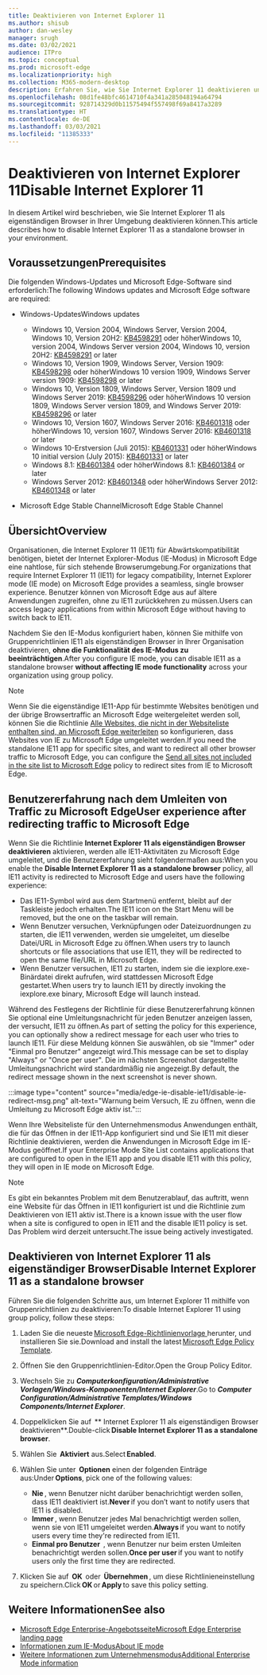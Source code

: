 ```yaml
---
title: Deaktivieren von Internet Explorer 11
ms.author: shisub
author: dan-wesley
manager: srugh
ms.date: 03/02/2021
audience: ITPro
ms.topic: conceptual
ms.prod: microsoft-edge
ms.localizationpriority: high
ms.collection: M365-modern-desktop
description: Erfahren Sie, wie Sie Internet Explorer 11 deaktivieren und den Internet Explorer-Modus in Microsoft Edge verwenden können.
ms.openlocfilehash: 08d1fe48bfc4614710f4a341a285048194a64794
ms.sourcegitcommit: 928714329d0b11575494f557498f69a8417a3289
ms.translationtype: HT
ms.contentlocale: de-DE
ms.lasthandoff: 03/03/2021
ms.locfileid: "11385333"
---
```

# <a name="disable-internet-explorer-11"></a><span data-ttu-id="11e11-103">Deaktivieren von Internet Explorer 11</span><span class="sxs-lookup"><span data-stu-id="11e11-103">Disable Internet Explorer 11</span></span>

<span data-ttu-id="11e11-104">In diesem Artikel wird beschrieben, wie Sie Internet Explorer 11 als eigenständigen Browser in Ihrer Umgebung deaktivieren können.</span><span class="sxs-lookup"><span data-stu-id="11e11-104">This article describes how to disable Internet Explorer 11 as a standalone browser in your environment.</span></span>

## <a name="prerequisites"></a><span data-ttu-id="11e11-105">Voraussetzungen</span><span class="sxs-lookup"><span data-stu-id="11e11-105">Prerequisites</span></span>

<span data-ttu-id="11e11-106">Die folgenden Windows-Updates und Microsoft Edge-Software sind erforderlich:</span><span class="sxs-lookup"><span data-stu-id="11e11-106">The following Windows updates and Microsoft Edge software are required:</span></span>

- <span data-ttu-id="11e11-107">Windows-Updates</span><span class="sxs-lookup"><span data-stu-id="11e11-107">Windows updates</span></span>

  - <span data-ttu-id="11e11-108">Windows 10, Version 2004, Windows Server, Version 2004, Windows 10, Version 20H2: [KB4598291](https://support.microsoft.com/topic/february-2-2021-kb4598291-os-builds-19041-789-and-19042-789-preview-6a766199-a4f1-616e-1f5c-58bdc3ca5e3b) oder höher</span><span class="sxs-lookup"><span data-stu-id="11e11-108">Windows 10, version 2004, Windows Server version 2004, Windows 10, version 20H2: [KB4598291](https://support.microsoft.com/topic/february-2-2021-kb4598291-os-builds-19041-789-and-19042-789-preview-6a766199-a4f1-616e-1f5c-58bdc3ca5e3b) or later</span></span>
  - <span data-ttu-id="11e11-109">Windows 10, Version 1909, Windows Server, Version 1909: [KB4598298](https://support.microsoft.com/topic/january-21-2021-kb4598298-os-build-18363-1350-preview-02dfd9ba-91a2-1b82-dede-42f288c02511) oder höher</span><span class="sxs-lookup"><span data-stu-id="11e11-109">Windows 10 version 1909, Windows Server version 1909: [KB4598298](https://support.microsoft.com/topic/january-21-2021-kb4598298-os-build-18363-1350-preview-02dfd9ba-91a2-1b82-dede-42f288c02511) or later</span></span>
  - <span data-ttu-id="11e11-110">Windows 10, Version 1809, Windows Server, Version 1809 und Windows Server 2019: [KB4598296](https://support.microsoft.com/topic/january-21-2021-kb4598296-os-build-17763-1728-preview-4c0931ff-45b7-ff59-5e00-c03b5afb363d) oder höher</span><span class="sxs-lookup"><span data-stu-id="11e11-110">Windows 10 version 1809, Windows Server version 1809, and Windows Server 2019: [KB4598296](https://support.microsoft.com/topic/january-21-2021-kb4598296-os-build-17763-1728-preview-4c0931ff-45b7-ff59-5e00-c03b5afb363d) or later</span></span>
  - <span data-ttu-id="11e11-111">Windows 10, Version 1607, Windows Server 2016: [KB4601318](https://support.microsoft.com/topic/february-9-2021-kb4601318-os-build-14393-4225-c5e3de6c-e3e6-ffb5-6197-48b9ce16446e) oder höher</span><span class="sxs-lookup"><span data-stu-id="11e11-111">Windows 10, version 1607, Windows Server 2016: [KB4601318](https://support.microsoft.com/topic/february-9-2021-kb4601318-os-build-14393-4225-c5e3de6c-e3e6-ffb5-6197-48b9ce16446e) or later</span></span>
   - <span data-ttu-id="11e11-112">Windows 10-Erstversion (Juli 2015): [KB4601331](https://support.microsoft.com/office/february-9-2021%e2%80%94kb4601331-os-build-10240-18842-6227d078-fef3-8d67-27e0-1882e6cb79ff?ui=en-US&rs=en-US&ad=US) oder höher</span><span class="sxs-lookup"><span data-stu-id="11e11-112">Windows 10 initial version (July 2015): [KB4601331](https://support.microsoft.com/office/february-9-2021%e2%80%94kb4601331-os-build-10240-18842-6227d078-fef3-8d67-27e0-1882e6cb79ff?ui=en-US&rs=en-US&ad=US) or later</span></span>
  - <span data-ttu-id="11e11-113">Windows 8.1: [KB4601384](https://support.microsoft.com/topic/february-9-2021-kb4601384-monthly-rollup-16bdbb75-dd4b-2910-abc5-7891c9756b96) oder höher</span><span class="sxs-lookup"><span data-stu-id="11e11-113">Windows 8.1: [KB4601384](https://support.microsoft.com/topic/february-9-2021-kb4601384-monthly-rollup-16bdbb75-dd4b-2910-abc5-7891c9756b96) or later</span></span>
  - <span data-ttu-id="11e11-114">Windows Server 2012: [KB4601348](https://support.microsoft.com/topic/february-9-2021-kb4601348-monthly-rollup-2c338c0c-73d6-fb80-cc91-f1a86e80db0c) oder höher</span><span class="sxs-lookup"><span data-stu-id="11e11-114">Windows Server 2012: [KB4601348](https://support.microsoft.com/topic/february-9-2021-kb4601348-monthly-rollup-2c338c0c-73d6-fb80-cc91-f1a86e80db0c) or later</span></span>
  
- <span data-ttu-id="11e11-115">Microsoft Edge Stable Channel</span><span class="sxs-lookup"><span data-stu-id="11e11-115">Microsoft Edge Stable Channel</span></span>


## <a name="overview"></a><span data-ttu-id="11e11-116">Übersicht</span><span class="sxs-lookup"><span data-stu-id="11e11-116">Overview</span></span>

<span data-ttu-id="11e11-117">Organisationen, die Internet Explorer 11 (IE11) für Abwärtskompatibilität benötigen, bietet der Internet Explorer-Modus (IE-Modus) in Microsoft Edge eine nahtlose, für sich stehende Browserumgebung.</span><span class="sxs-lookup"><span data-stu-id="11e11-117">For organizations that require Internet Explorer 11 (IE11) for legacy compatibility, Internet Explorer mode (IE mode) on Microsoft Edge provides a seamless, single browser experience.</span></span> <span data-ttu-id="11e11-118">Benutzer können von Microsoft Edge aus auf ältere Anwendungen zugreifen, ohne zu IE11 zurückkehren zu müssen.</span><span class="sxs-lookup"><span data-stu-id="11e11-118">Users can access legacy applications from within Microsoft Edge without having to switch back to IE11.</span></span>

<span data-ttu-id="11e11-119">Nachdem Sie den IE-Modus konfiguriert haben, können Sie mithilfe von Gruppenrichtlinien IE11 als eigenständigen Browser in Ihrer Organisation deaktivieren, **ohne die Funktionalität des IE-Modus zu beeinträchtigen**.</span><span class="sxs-lookup"><span data-stu-id="11e11-119">After you configure IE mode, you can disable IE11 as a standalone browser **without affecting IE mode functionality** across your organization using group policy.</span></span>

> [!NOTE]
> <span data-ttu-id="11e11-120">Wenn Sie die eigenständige IE11-App für bestimmte Websites benötigen und der übrige Browsertraffic an Microsoft Edge weitergeleitet werden soll, können Sie die Richtlinie [Alle Websites, die nicht in der Websiteliste enthalten sind, an Microsoft Edge weiterleiten](https://docs.microsoft.com/deployedge/edge-ie-mode-policies#redirect-sites-from-ie-to-microsoft-edge) so konfigurieren, dass Websites von IE zu Microsoft Edge umgeleitet werden.</span><span class="sxs-lookup"><span data-stu-id="11e11-120">If you need the standalone IE11 app for specific sites, and want to redirect all other browser traffic to Microsoft Edge, you can configure the [Send all sites not included in the site list to Microsoft Edge](https://docs.microsoft.com/deployedge/edge-ie-mode-policies#redirect-sites-from-ie-to-microsoft-edge) policy to redirect sites from IE to Microsoft Edge.</span></span>

## <a name="user-experience-after-redirecting-traffic-to-microsoft-edge"></a><span data-ttu-id="11e11-121">Benutzererfahrung nach dem Umleiten von Traffic zu Microsoft Edge</span><span class="sxs-lookup"><span data-stu-id="11e11-121">User experience after redirecting traffic to Microsoft Edge</span></span>

<span data-ttu-id="11e11-122">Wenn Sie die Richtlinie **Internet Explorer 11 als eigenständigen Browser deaktivieren** aktivieren, werden alle IE11-Aktivitäten zu Microsoft Edge umgeleitet, und die Benutzererfahrung sieht folgendermaßen aus:</span><span class="sxs-lookup"><span data-stu-id="11e11-122">When you enable the **Disable Internet Explorer 11 as a standalone browser** policy, all IE11 activity is redirected to Microsoft Edge and users have the following experience:</span></span>

- <span data-ttu-id="11e11-123">Das IE11-Symbol wird aus dem Startmenü entfernt, bleibt auf der Taskleiste jedoch erhalten.</span><span class="sxs-lookup"><span data-stu-id="11e11-123">The IE11 icon on the Start Menu will be removed, but the one on the taskbar will remain.</span></span>
- <span data-ttu-id="11e11-124">Wenn Benutzer versuchen, Verknüpfungen oder Dateizuordnungen zu starten, die IE11 verwenden, werden sie umgeleitet, um dieselbe Datei/URL in Microsoft Edge zu öffnen.</span><span class="sxs-lookup"><span data-stu-id="11e11-124">When users try to launch shortcuts or file associations that use IE11, they will be redirected to open the same file/URL in Microsoft Edge.</span></span>
- <span data-ttu-id="11e11-125">Wenn Benutzer versuchen, IE11 zu starten, indem sie die iexplore.exe-Binärdatei direkt aufrufen, wird stattdessen Microsoft Edge gestartet.</span><span class="sxs-lookup"><span data-stu-id="11e11-125">When users try to launch IE11 by directly invoking the iexplore.exe binary, Microsoft Edge will launch instead.</span></span>

<span data-ttu-id="11e11-126">Während des Festlegens der Richtlinie für diese Benutzererfahrung können Sie optional eine Umleitungsnachricht für jeden Benutzer anzeigen lassen, der versucht, IE11 zu öffnen.</span><span class="sxs-lookup"><span data-stu-id="11e11-126">As part of setting the policy for this experience, you can optionally show a redirect message for each user who tries to launch IE11.</span></span> <span data-ttu-id="11e11-127">Für diese Meldung können Sie auswählen, ob sie "Immer" oder "Einmal pro Benutzer" angezeigt wird.</span><span class="sxs-lookup"><span data-stu-id="11e11-127">This message can be set to display "Always" or "Once per user".</span></span> <span data-ttu-id="11e11-128">Die im nächsten Screenshot dargestellte Umleitungsnachricht wird standardmäßig nie angezeigt.</span><span class="sxs-lookup"><span data-stu-id="11e11-128">By default, the redirect message shown in the next screenshot is never shown.</span></span>

:::image type="content" source="media/edge-ie-disable-ie11/disable-ie-redirect-msg.png" alt-text="Warnung beim Versuch, IE zu öffnen, wenn die Umleitung zu Microsoft Edge aktiv ist.":::

<span data-ttu-id="11e11-130">Wenn Ihre Websiteliste für den Unternehmensmodus Anwendungen enthält, die für das Öffnen in der IE11-App konfiguriert sind und Sie IE11 mit dieser Richtlinie deaktivieren, werden die Anwendungen in Microsoft Edge im IE-Modus geöffnet.</span><span class="sxs-lookup"><span data-stu-id="11e11-130">If your Enterprise Mode Site List contains applications that are configured to open in the IE11 app and you disable IE11 with this policy, they will open in IE mode on Microsoft Edge.</span></span>
> [!NOTE]
> <span data-ttu-id="11e11-131">Es gibt ein bekanntes Problem mit dem Benutzerablauf, das auftritt, wenn eine Website für das Öffnen in IE11 konfiguriert ist und die Richtlinie zum Deaktivieren von IE11 aktiv ist.</span><span class="sxs-lookup"><span data-stu-id="11e11-131">There is a known issue with the user flow when a site is configured to open in IE11 and the disable IE11 policy is set.</span></span> <span data-ttu-id="11e11-132">Das Problem wird derzeit untersucht.</span><span class="sxs-lookup"><span data-stu-id="11e11-132">The issue being actively investigated.</span></span>

## <a name="disable-internet-explorer-11-as-a-standalone-browser"></a><span data-ttu-id="11e11-133">Deaktivieren von Internet Explorer 11 als eigenständiger Browser</span><span class="sxs-lookup"><span data-stu-id="11e11-133">Disable Internet Explorer 11 as a standalone browser</span></span>

<span data-ttu-id="11e11-134">Führen Sie die folgenden Schritte aus, um Internet Explorer 11 mithilfe von Gruppenrichtlinien zu deaktivieren:</span><span class="sxs-lookup"><span data-stu-id="11e11-134">To disable Internet Explorer 11 using group policy, follow these steps:</span></span>

1. <span data-ttu-id="11e11-135">Laden Sie die neueste [Microsoft Edge-Richtlinienvorlage ](https://www.microsoft.com/en-us/business/download)herunter, und installieren Sie sie.</span><span class="sxs-lookup"><span data-stu-id="11e11-135">Download and install the latest [Microsoft Edge Policy Template](https://www.microsoft.com/en-us/business/download).</span></span>
2. <span data-ttu-id="11e11-136">Öffnen Sie den Gruppenrichtlinien-Editor.</span><span class="sxs-lookup"><span data-stu-id="11e11-136">Open the Group Policy Editor.</span></span>
3. <span data-ttu-id="11e11-137">Wechseln Sie zu ***Computerkonfiguration/Administrative Vorlagen/Windows-Komponenten/Internet Explorer***.</span><span class="sxs-lookup"><span data-stu-id="11e11-137">Go to ***Computer Configuration/Administrative Templates/Windows Components/Internet Explorer***.</span></span> 
4. <span data-ttu-id="11e11-138">Doppelklicken Sie auf  \*\* Internet Explorer 11 als eigenständigen Browser deaktivieren\*\*.</span><span class="sxs-lookup"><span data-stu-id="11e11-138">Double-click **Disable Internet Explorer 11 as a standalone browser**.</span></span>
5. <span data-ttu-id="11e11-139">Wählen Sie  **Aktiviert** aus.</span><span class="sxs-lookup"><span data-stu-id="11e11-139">Select **Enabled**.</span></span>
6. <span data-ttu-id="11e11-140">Wählen Sie unter  **Optionen** einen der folgenden Einträge aus:</span><span class="sxs-lookup"><span data-stu-id="11e11-140">Under **Options**, pick one of the following values:</span></span>

   - <span data-ttu-id="11e11-141">**Nie** , wenn Benutzer nicht darüber benachrichtigt werden sollen, dass IE11 deaktiviert ist.</span><span class="sxs-lookup"><span data-stu-id="11e11-141">**Never** if you don’t want to notify users that IE11 is disabled.</span></span>
   - <span data-ttu-id="11e11-142">**Immer** , wenn Benutzer jedes Mal benachrichtigt werden sollen, wenn sie von IE11 umgeleitet werden.</span><span class="sxs-lookup"><span data-stu-id="11e11-142">**Always** if you want to notify users every time they're redirected from IE11.</span></span>
   - <span data-ttu-id="11e11-143">**Einmal pro Benutzer**  , wenn Benutzer nur beim ersten Umleiten benachrichtigt werden sollen.</span><span class="sxs-lookup"><span data-stu-id="11e11-143">**Once per user** if you want to notify users only the first time they are redirected.</span></span>

7. <span data-ttu-id="11e11-144">Klicken Sie auf  **OK**  oder  **Übernehmen** , um diese Richtlinieneinstellung zu speichern.</span><span class="sxs-lookup"><span data-stu-id="11e11-144">Click **OK** or **Apply** to save this policy setting.</span></span>

## <a name="see-also"></a><span data-ttu-id="11e11-145">Weitere Informationen</span><span class="sxs-lookup"><span data-stu-id="11e11-145">See also</span></span>

- [<span data-ttu-id="11e11-146">Microsoft Edge Enterprise-Angebotsseite</span><span class="sxs-lookup"><span data-stu-id="11e11-146">Microsoft Edge Enterprise landing page</span></span>](https://aka.ms/EdgeEnterprise)
- [<span data-ttu-id="11e11-147">Informationen zum IE-Modus</span><span class="sxs-lookup"><span data-stu-id="11e11-147">About IE mode</span></span>](https://docs.microsoft.com/deployedge/edge-ie-mode)
- [<span data-ttu-id="11e11-148">Weitere Informationen zum Unternehmensmodus</span><span class="sxs-lookup"><span data-stu-id="11e11-148">Additional Enterprise Mode information</span></span>](https://docs.microsoft.com/internet-explorer/ie11-deploy-guide/enterprise-mode-overview-for-ie11)

